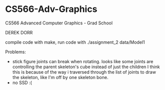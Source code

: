# CS566-Adv-Graphics
CS566 Advanced Computer Graphics - Grad School

DEREK DORR


compile code with make,
run code with ./assignment_2 data/Model1

Problems:
 - stick figure joints can break when rotating. looks like some joints are controlling the parent skeleton's cube instead of just the children
    I think this is because of the way i traversed through the list of joints to draw the skeleton, like I'm off by one skeleton bone.
 - no SSD :(